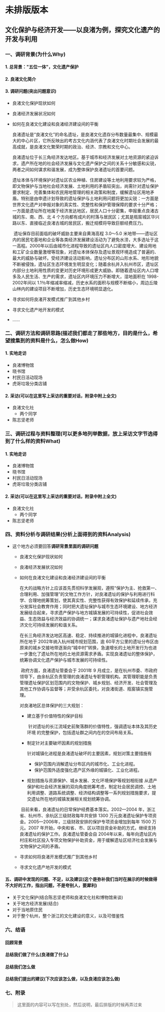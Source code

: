 
  # 未排版版本

  ## 文化保护与经济开发——以良渚为例，探究文化遗产的开发与利用

  ### 一、调研背景(**为什么Why**)

  #### 1. 总背景："五位一体"，文化遗产保护

  #### 2. 良渚文化简介

  #### 3. 调研问题(突出问题意识)

  - 良渚文化保护现状如何

  - 良渚经济发展状况如何

  - 如何在良渚文化建设和良渚经济建设间的平衡

    ​        良渚遗址是“良渚文化”的命名遗址，是良渚文化遗存分布数量最集中、规模最大的中心片区，它所反映出的考古文化内涵代表了良渚文化时期社会发展的最高成就，是良渚文化繁荣时期的政治、经济、宗教和文化中心。
    
    ​        良渚遗址位于长三角经济发达地区。基于城市和经济发展对土地资源的紧迫诉求，遗产所在地的社会经济发展与文化遗产保护之间的关系十分敏感和尖锐，两者之间如何谋求和谐发展，成为整体保护良渚遗址的首要问题。

    ​        遗址本体与环境保护对遗址区农业种植、住房建设等土地利用要求较为严格，即文物保护与当地社会经济发展、土地利用的矛盾较突出，尚需针对遗址保护要求制定、完善集体和农民用地管理的相关政策和制度，缓解遗址区用地矛盾。特别是由申遗计划导致的遗址保护与土地利用问题将更加尖锐：一方面是世界文化遗产对申报对象的真实性、完整性和保护管理保障的要求十分严格；一方面是遗址所在地属于经济发达地区，居民人口十分密集，申报重点良渚古城的东、南、西、北 4 个方向都有成片的村落与居民区；尤其是瓶窑城区华兴路以东、直接临近良渚古城的居民区，搬迁规模将导致巨额经费压力。
    
    ​        遗址保存目前面临的破坏威胁主要来自黄海高程 3.0～5.0 米地带——遗址区内的居民宅基地和企业等各类经济发展建设活动为了避免水涝，大多选址于这一高程。2000年以后由城市化进程导致的遗址区内人口密度增大、建设用地和工矿企业数量激增等现象，对遗址本体保存及遗址景观环境造成了普遍的、最大的威胁与破坏。受经济建设活动影响，遗址分布区的山形水系、地形地貌不断被侵蚀，遗址区生态环境发生明显变化；随着余杭并入杭州市区，遗址区内部分土地利用性质的变更对历史环境形成更大威胁。即随着遗址区内人口增多及人民生活、生产的需求，遗址区内环境压力不断增大，湿地面积在 1998-2002年间以 1.1％年缩减率缩减，历史水系的面积与规模不断缩小，周边丘陵山林内的建设项目不断增加，历史生态环境明显退化。
    
    
    
  - 寻求如何将良渚开发模式推广到其他乡村
  - 寻求文化遗产地开发的模式
  - ……

  ### 二、调研方法和调研思路(描述我们都走了那些地方，目的是什么，希望搜集到的资料是什么，**怎么做How**)

  #### 1.  实地走访

  - 良渚博物馆
  - 晓书馆
  - 村民日活动现场
  - 虎哥垃圾分类店铺

  #### 2. 采访(可以在这里写上采访的重要对话，附录中附上全文)

  - 良渚文化社
    - 两个同学
  - 陈志坚老师

  ### 三、调研过程与资料整理(可以更多地列举数据，放上采访文字节选**得到了什么样的资料What**)

  #### 1. 实地走访

  - 良渚博物馆
  - 晓书馆
  - 村民日活动现场
  - 虎哥垃圾分类店铺

  #### 2. 采访(可以在这里写上采访的重要对话，附录中附上全文)

  - 良渚文化社
    - 两个同学
  - 陈志坚老师

  ### 四、资料分析与调研结果(分析上面得到的资料**Analysis**)

  - 这个地方必须要回答**调研背景里面的调研问题**
    - 良渚文化保护现状如何
    
    - 良渚经济发展状况如何
    
    - 如何在良渚文化建设和良渚经济建设间的平衡
    
      ​		在大的战略方针上应该首先贯彻科学发展观，遵照“保护为主、抢救第一、合理利用、加强管理”的文物工作方针，对良渚遗址的保护与利用进行科学、合理地统筹策划，使其真实性、完整性获得有效保护和延续传承，充分发挥社会教育作用；同时把大遗址保护与城市生态环境建设、地方经济发展结合起来，寻求遗产保护与地方城镇发展的可持续性，促进社会效益、生态效益与经济效益的协调统一；谋求良渚遗址保护与遗产地社会经济文化可持续发展的和谐关系。
    
      ​		在长三角经济发达地区高速、稳定、持续推进的城镇化进程中，良渚遗址所在地于 2002年纳入杭州城市规划范围，逾 60平方公里的遗址分布区由原来的城乡交接地带逐渐向“城中村”转换，急速增长的土地开发行为也进一步激化了遗址所在地的土地资源需求矛盾。实现良渚遗址的整体保护，统筹协调文化遗产保护与城市发展的可持续性。
    
      ​		政府方面，良渚遗址管委会于 2001年 9 月成立，是在杭州市委、市政府领导下，由余杭区负责管理的良渚遗址专职管理机构。其管理职能是负责管理遗址保护区划范围内的文物保护、城乡规划、经济开发、社会管理及其他工作协调与监督等；并受余杭区委托，对良渚街道、瓶窑镇实施管理。
    
      对良渚地区总体保护的三大规划：
    
      - 建立基于价值特性的保护目标
    
        ​		针对遗址的长江流域史前聚落群的价值特性，强调遗址本体及其历史环境
        的完整保护，包括遗址群之间内在的空间布局关系。
    
      - 制定针对主要破坏因素的规划措施
    
      	针对城镇化进程是良渚遗址破坏的主要因素，规划对策主要措施有
      	- 保护范围内消解遗址分布区内的城市化、工业化进程。
      	- 保护范围外适度强化遗产区外缘的城镇化、工业化进程。
      	
      - 规划措施与资源保护、城乡发展、文化环境保护等规划相衔接
                     从遗产保护和社会经济发展的双向角度统筹考虑，制定社会居民调控、土地利用调整、道路系统调整、经济结构调整等一系列规划措施要求，提交遗址所在地的城镇发展相关规划统筹协调。
      
      ​        目前来看，良渚遗址的日常保护经费基本落实。2002—2004 年，浙江省、杭州市、余杭区三级财政每年共安排 1300 万元良渚遗址保护专项资金。2005—2006年，三级财政安排的保护专项资金增加到每年 1500 万元。2007 年开始，中央和省、市、区以项目资金补助的方式，继续支持良渚遗址的保护工作。良渚遗址管委会自 2004年以来，每年向遗址区内村庄和社区投入专项文物保护补助资金，用于缓解遗址区经济社会发展与文物保护之间的矛盾。
      ​    
      
    - 寻求如何将良渚开发模式推广到其他乡村
    
    - 寻求文化遗产地开发的模式

  #### 五、调研中发现的**问题、不足，以及建议**(这个是弥补我们当时在展示的时候做得不大好的工作，指出问题，不是夸别人，**要犀利**)

  - 关于文化保护(结合陈志坚老师和良渚文化社和博物馆来谈)
  - 关于地方经济发展(结合)
  - 对于当地原住民
  - 对于整个杭州，整个浙江的文化建设的意义，以及可借鉴性

  ### 六、结语

  #### 回顾背景

  #### 总结我们做了什么(良渚做了什么)

  #### 总结我们怎么做

  #### 总结我们提出的建议(下次应该怎么做，以及良渚应该怎么做)

  

  ### 七、附录

  > 这里面的内容可以写在别处，然后说明，最后排版的时候再弄过来
